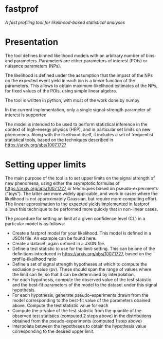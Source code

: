 # fastprof
*A fast profiling tool for likelihood-based statistical analyses*

Presentation
============

The tool defines binned likelihood models with an arbitrary number of bins and parameters. Parameters are either parameters of interest (POIs) or nuisance parameters (NPs).

The likelihood is defined under the assumption that the impact of the NPs on the expected event yield in each bin is a *linear* function of the parameters. This allows to obtain maximum-likelihood estimates of the NPs, for fixed values of the POIs, using simple linear algebra.

The tool is written in python, with most of the work done by numpy.

In the current implementation, only a single signal-strength parameter of interest is supported

The model is intended to be used to perform statistical inference in the context of high-energy physics (HEP), and in particular set limits on new phenomena. Along with the likelihood itself, it includes a set of frequentist statistical tools, based on the techniques described in <https://arxiv.org/abs/1007.1727>

Setting upper limits
====================

The main purpose of the tool is to set upper limits on the signal strength of new phenomena, using either the asymptotic formulas of <https://arxiv.org/abs/1007.1727> or tehcniques based on pseudo-experiments ("toys"). The latter are more widely applicable, and work in cases where the likelihood is not approximately Gaussian, but require more computing effort. The linear approximation to the expected yields implemented in fastprof allows this technique to be performed more quickly that in non-linear cases.

The procedure for setting an limit at a given confidence level (CL) in a particular model is as follows:

   - Create a fastprof model for your likelihood. This model is defined in a JSON file. An example can be found here.
   - Create a dataset, again defined in a JSON file.
   - Define a test statistic to use for the limit-setting. This can be one of the definitions introduced in <https://arxiv.org/abs/1007.1727>, based on the profile-likelihood ratio
   - Define a set of signal strength hypotheses at which to compute the exclusion p-value (pv). These should span the range of values where the limit can lie, so that it can be determined by interpolation.
   - For each hypothesis, compute the observed value of the test statistic and the best-fit parameters of the model to the dataset under this signal hypothesis.
   - For each hypothesis, generate pseudo-experiments drawn from the model corresponding to the best-fit value of the parameters obained above. Compute the test statistic value for each 
   - Compute the p-value of the test statistic from the quantile of the observed test statistics (computed 2 steps above) in the distributions obtained from the pseudo-experiments (computed 1 step above)
   - Interpolate between the hypotheses to obtain the hypothesis value corresponding to the desired upper limit.
